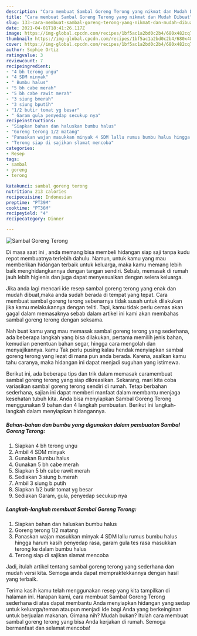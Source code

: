 ```yaml
---
description: "Cara membuat Sambal Goreng Terong yang nikmat dan Mudah Dibuat"
title: "Cara membuat Sambal Goreng Terong yang nikmat dan Mudah Dibuat"
slug: 133-cara-membuat-sambal-goreng-terong-yang-nikmat-dan-mudah-dibuat
date: 2021-04-01T18:41:26.117Z
image: https://img-global.cpcdn.com/recipes/1bf5ac1a2bd0c2b4/680x482cq70/sambal-goreng-terong-foto-resep-utama.jpg
thumbnail: https://img-global.cpcdn.com/recipes/1bf5ac1a2bd0c2b4/680x482cq70/sambal-goreng-terong-foto-resep-utama.jpg
cover: https://img-global.cpcdn.com/recipes/1bf5ac1a2bd0c2b4/680x482cq70/sambal-goreng-terong-foto-resep-utama.jpg
author: Sophie Ortiz
ratingvalue: 3
reviewcount: 7
recipeingredient:
- "4 bh terong ungu"
- "4 SDM minyak"
- " Bumbu halus"
- "5 bh cabe merah"
- "5 bh cabe rawit merah"
- "3 siung bmerah"
- "3 siung bputih"
- "1/2 butir tomat yg besar"
- " Garam gula penyedap secukup nya"
recipeinstructions:
- "Siapkan bahan dan haluskan bumbu halus"
- "Goreng terong 1/2 matang"
- "Panaskan wajan masukkan minyak 4 SDM lallu rumus bumbu halus hingga harum kasih penyedap rasa, garam gula tes rasa masukkan terong ke dalam bumbu halus"
- "Terong siap di sajikan slamat mencoba"
categories:
- Resep
tags:
- sambal
- goreng
- terong

katakunci: sambal goreng terong 
nutrition: 213 calories
recipecuisine: Indonesian
preptime: "PT39M"
cooktime: "PT36M"
recipeyield: "4"
recipecategory: Dinner

---
```



![Sambal Goreng Terong](https://img-global.cpcdn.com/recipes/1bf5ac1a2bd0c2b4/680x482cq70/sambal-goreng-terong-foto-resep-utama.jpg)

Di masa  saat ini , anda memang bisa membeli hidangan siap saji tanpa kudu repot membuatnya terlebih dahulu. Namun, untuk kamu yang mau memberikan hidangan terbaik untuk keluarga, maka kamu memang lebih baik menghidangkannya dengan tangan sendiri. Sebab, memasak di rumah jauh lebih higienis dan juga dapat menyesuaikan dengan selera keluarga.

Jika anda lagi mencari ide resep sambal goreng terong yang enak dan mudah dibuat,maka anda sudah berada di tempat yang tepat. Cara membuat sambal goreng terong  sebenarnya tidak susah untuk dilakukan jika kamu melakukannya dengan teliti. Tapi, kamu tidak perlu cemas akan gagal dalam memasaknya 
sebab dalam artikel ini kami akan membahas sambal goreng terong dengan seksama.  



Nah buat kamu yang mau memasak sambal goreng terong yang sederhana, ada beberapa langkah yang bisa dilakukan, pertama memilih jenis bahan, kemudian penentuan bahan segar, hingga cara mengolah dan menyajikannya. kamu Tak perlu pusing kalau hendak menyiapkan sambal goreng terong yang lezat di mana pun anda berada. Karena, asalkan kamu  tahu caranya, maka hidangan ini dapat menjadi suguhan yang istimewa.

Berikut ini, ada beberapa tips dan trik dalam memasak caramembuat sambal goreng terong yang siap dikreasikan. Sekarang, mari kita coba variasikan sambal goreng terong sendiri di rumah. Tetap berbahan sederhana, sajian ini dapat memberi manfaat dalam membantu menjaga kesehatan tubuh kita. Anda bisa menyiapkan Sambal Goreng Terong menggunakan 9 bahan dan 4 langkah pembuatan. Berikut ini langkah-langkah dalam menyiapkan hidangannya.

<!--inarticleads1-->

##### Bahan-bahan dan bumbu yang digunakan dalam pembuatan Sambal Goreng Terong:

1. Siapkan 4 bh terong ungu
1. Ambil 4 SDM minyak
1. Gunakan  Bumbu halus
1. Gunakan 5 bh cabe merah
1. Siapkan 5 bh cabe rawit merah
1. Sediakan 3 siung b.merah
1. Ambil 3 siung b.putih
1. Siapkan 1/2 butir tomat yg besar
1. Sediakan  Garam, gula, penyedap secukup nya




<!--inarticleads2-->

##### Langkah-langkah membuat Sambal Goreng Terong:

1. Siapkan bahan dan haluskan bumbu halus
1. Goreng terong 1/2 matang
1. Panaskan wajan masukkan minyak 4 SDM lallu rumus bumbu halus hingga harum kasih penyedap rasa, garam gula tes rasa masukkan terong ke dalam bumbu halus
1. Terong siap di sajikan slamat mencoba




Jadi, itulah artikel tentang  sambal goreng terong  yang sederhana dan mudah versi kita. Semoga anda dapat mempraktekkannya dengan hasil yang terbaik. 

Terima kasih kamu telah menggunakan resep yang kita tampilkan di halaman ini. Harapan kami, cara membuat  Sambal Goreng Terong sederhana di atas dapat membantu Anda menyiapkan hidangan yang sedap untuk keluarga/teman ataupun menjadi ide bagi Anda yang berkeinginan untuk berjualan makanan. Gimana nih? Mudah bukan? Itulah cara membuat sambal goreng terong yang bisa Anda kerjakan di rumah. Semoga bermanfaat dan selamat mencoba!

